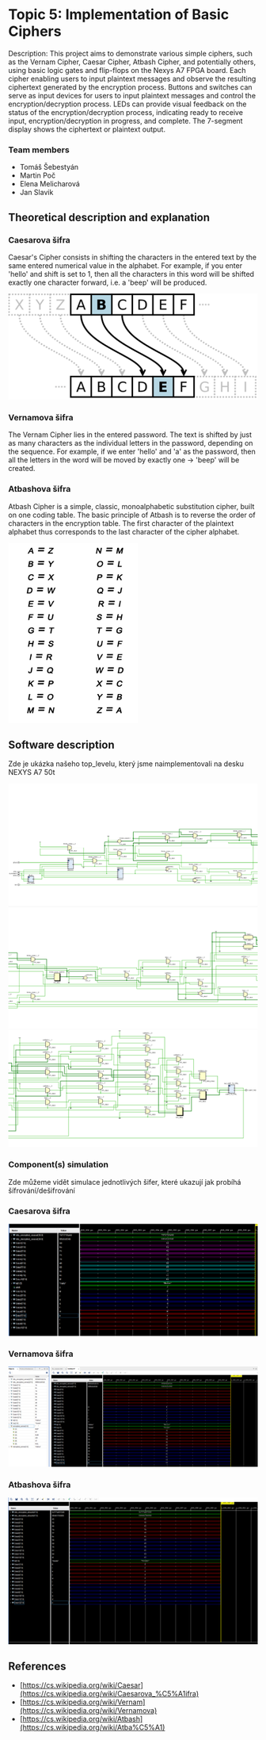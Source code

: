 # Topic 5: Implementation of Basic Ciphers

Description: This project aims to demonstrate various simple ciphers, such as the Vernam Cipher, Caesar Cipher, Atbash Cipher, and potentially others, using basic logic gates and flip-flops on the Nexys A7 FPGA board. Each cipher enabling users to input plaintext messages and observe the resulting ciphertext generated by the encryption process. Buttons and switches can serve as input devices for users to input plaintext messages and control the encryption/decryption process. LEDs can provide visual feedback on the status of the encryption/decryption process, indicating ready to receive input, encryption/decryption in progress, and complete. The 7-segment display shows the ciphertext or plaintext output.

### Team members
* Tomáš Šebestyán
* Martin Poč
* Elena Melicharová
* Jan Slavik

## Theoretical description and explanation


### Caesarova šifra 

Caesar's Cipher consists in shifting the characters in the entered text by the same entered numerical value in the alphabet. For example, if you enter 'hello' and shift is set to 1, then all the characters in this word will be shifted exactly one character forward, i.e. a 'beep' will be produced.

![case](https://github.com/Keshaay/Project/blob/main/.PNG/ces.png)

### Vernamova šifra

The Vernam Cipher lies in the entered password. The text is shifted by just as many characters as the individual letters in the password, depending on the sequence. For example, if we enter 'hello' and 'a' as the password, then all the letters in the word will be moved by exactly one -> 'beep' will be created.

### Atbashova šifra

Atbash Cipher is a simple, classic, monoalphabetic substitution cipher, built on one coding table. The basic principle of Atbash is to reverse the order of characters in the encryption table. The first character of the plaintext alphabet thus corresponds to the last character of the cipher alphabet.

![abc](https://github.com/Keshaay/Project/blob/main/.PNG/atbash_abeceda.png)

## Software description

Zde je ukázka našeho top_levelu, který jsme naimplementovali na desku NEXYS A7 50t

![toplvl1](https://github.com/Keshaay/Project/blob/main/.PNG/toplevel_1.png)
![toplvl2](https://github.com/Keshaay/Project/blob/main/.PNG/toplevel_2.png)
![toplvl3](https://github.com/Keshaay/Project/blob/main/.PNG/toplevel_3.png)

### Component(s) simulation

Zde můžeme vidět simulace jednotlivých šifer, které ukazují jak probíhá šífrování/dešifrování


### Caesarova šifra 

![cesr](https://github.com/Keshaay/Project/blob/main/.PNG/cesar.png)
### Vernamova šifra

![cesr](https://github.com/Keshaay/Project/blob/main/.PNG/vernam.png)
### Atbashova šifra

![cesr](https://github.com/Keshaay/Project/blob/main/.PNG/atbash.png)



## References

* [https://cs.wikipedia.org/wiki/Caesar](https://cs.wikipedia.org/wiki/Caesarova_%C5%A1ifra)
* [https://cs.wikipedia.org/wiki/Vernam](https://cs.wikipedia.org/wiki/Vernamova)
* [https://cs.wikipedia.org/wiki/Atbash](https://cs.wikipedia.org/wiki/Atba%C5%A1)
